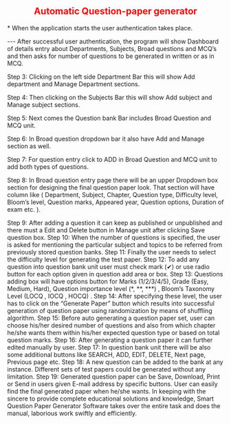 <h2 align="center" style="color:red"> Automatic Question-paper generator </h2>

<p>* When the application starts the user authentication takes place.</p>
<p>--- After successful user authentication, the program will show Dashboard of details entry about Departments, Subjects, Broad questions and MCQ’s and then asks for number of questions to be generated in written or as in MCQ.</p>
<p>Step 3: Clicking on the left side Department Bar this will show Add department and Manage Department sections.</p>
<p>Step 4: Then clicking on the Subjects Bar this will show Add subject and Manage subject sections.</p>
<p>Step 5: Next comes the Question bank Bar includes Broad Question and MCQ unit.</p>
<p>Step 6: In Broad question dropdown bar it also have Add and Manage section as well.  </p>
<p>Step 7: For question entry click to ADD in Broad Question and MCQ unit to add both types of questions.</p>
<p>Step 8: In Broad question entry page there will be an upper Dropdown box section for designing the final question paper look. That section will have column like ( Department, Subject, Chapter, Question type, Difficulty level, Bloom’s level, Question marks, Appeared year, Question options, Duration of exam etc. ).</p>
Step 9: After adding a question it can keep as published or unpublished and there must a Edit and Delete button in Manage unit after clicking Save question box.
Step 10: When the number of questions is specified, the user is asked for mentioning the particular subject and topics to be referred from previously stored question banks.
Step 11: Finally the user needs to select the difficulty level for generating the test paper.
Step 12: To add any question into question bank unit user must check mark (✔) or use radio button for each option given in question add area or box.
Step 13: Questions adding box will have options button for Marks (1/2/3/4/5), Grade (Easy, Medium, Hard), Question importance level (*, **, ***) , Bloom’s Taxonomy Level (LOCQ , IOCQ  , HOCQ) .
Step 14: After specifying these level, the user has to click on the “Generate Paper” button which results into successful generation of question paper using randomization by means of shuffling algorithm.
Step 15: Before auto generating a question paper set, user can choose his/her desired number of questions and also from which chapter he/she wants them within his/her expected question type or based on total question marks.
Step 16: After generating a question paper it can further edited manually by user.
Step 17: In question bank unit there will be also some additional buttons like SEARCH, ADD, EDIT, DELETE, Next page, Previous page etc.
Step 18: A new question can be added to the bank at any instance. Different sets of test papers could be generated without any limitation.
Step 19: Generated question paper can be Save, Download, Print or Send in users given E-mail address by specific buttons. User can easily find the final generated paper when he/she wants.
In keeping with the sincere to provide complete educational solutions and knowledge, Smart Question Paper Generator Software takes over the entire task and does the manual, laborious work swiftly and efficiently. 
